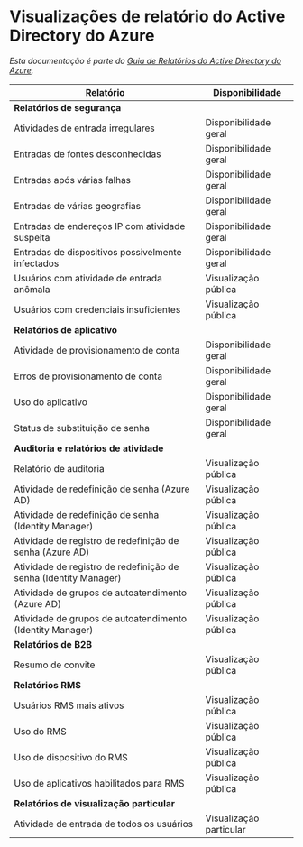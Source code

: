 <properties
   pageTitle="Visualizações do relatório do Active Directory do Azure | Microsoft Azure"
   description="Relatórios do Active Directory do Azure na visualização pública e privada"
   services="active-directory"
   documentationCenter=""
   authors="dhanyahk"
   manager="mbaldwin"
   editor=""/>

<tags
   ms.service="active-directory"
   ms.devlang="na"
   ms.topic="article"
   ms.tgt_pltfrm="na"
   ms.workload="identity"
   ms.date="03/07/2016"
   ms.author="dhanyahk"/>

# Visualizações de relatório do Active Directory do Azure

*Esta documentação é parte do [Guia de Relatórios do Active Directory do Azure](active-directory-reporting-guide.md).*

Relatório | Disponibilidade
------------------------------------------------------- | --------------------
**Relatórios de segurança** |
Atividades de entrada irregulares | Disponibilidade geral
Entradas de fontes desconhecidas | Disponibilidade geral
Entradas após várias falhas | Disponibilidade geral
Entradas de várias geografias | Disponibilidade geral
Entradas de endereços IP com atividade suspeita | Disponibilidade geral
Entradas de dispositivos possivelmente infectados | Disponibilidade geral
Usuários com atividade de entrada anômala | Visualização pública
Usuários com credenciais insuficientes | Visualização pública
**Relatórios de aplicativo** |
Atividade de provisionamento de conta | Disponibilidade geral
Erros de provisionamento de conta | Disponibilidade geral
Uso do aplicativo | Disponibilidade geral
Status de substituição de senha | Disponibilidade geral
**Auditoria e relatórios de atividade** |
Relatório de auditoria | Visualização pública
Atividade de redefinição de senha (Azure AD) | Visualização pública
Atividade de redefinição de senha (Identity Manager) | Visualização pública
Atividade de registro de redefinição de senha (Azure AD) | Visualização pública
Atividade de registro de redefinição de senha (Identity Manager) | Visualização pública
Atividade de grupos de autoatendimento (Azure AD) | Visualização pública
Atividade de grupos de autoatendimento (Identity Manager) | Visualização pública
**Relatórios de B2B** |
Resumo de convite | Visualização pública
**Relatórios RMS** |
Usuários RMS mais ativos | Visualização pública
Uso do RMS | Visualização pública
Uso de dispositivo do RMS | Visualização pública
Uso de aplicativos habilitados para RMS | Visualização pública
**Relatórios de visualização particular** |
Atividade de entrada de todos os usuários | Visualização particular

<!---HONumber=AcomDC_0309_2016-->